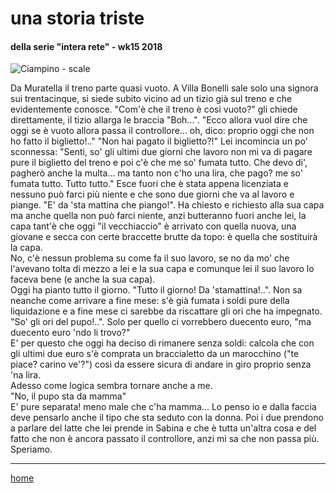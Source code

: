 # una storia triste  

#### della serie "intera rete" - wk15 2018
![](https://drive.google.com/uc?id=14xA5SLYAiGlvwPYeS7jF6JZzt3p1ZCp6 "Ciampino - scale") 
  
<!--- interarete007.png -->    

Da Muratella il treno parte quasi vuoto. A Villa Bonelli sale solo una signora sui trentacinque, si siede subito vicino ad un tizio già sul treno e che evidentemente conosce. 
"Com'è che il treno è così vuoto?" gli chiede direttamente, il tizio allarga le braccia "Boh...".
"Ecco allora vuol dire che oggi se è vuoto allora passa il controllore...  oh, dico: proprio oggi che non ho fatto il biglietto!.."
"Non hai pagato il biglietto?!"
Lei incomincia un po' sconnessa: "Senti, so' gli ultimi due giorni che lavoro non mi va di pagare pure il biglietto del treno e poi c'è che me so' fumata tutto. Che devo di', pagherò anche la multa... ma tanto non c'ho una lira, che pago? me so' fumata tutto. Tutto tutto."
Esce fuori che è stata appena licenziata e nessuno può farci più niente e che sono due giorni che va al lavoro e piange. "E' da 'sta mattina che piango!". Ha chiesto e richiesto alla sua capa ma anche quella non può farci niente, anzi butteranno fuori anche lei, la capa tant'è che oggi "il vecchiaccio" è arrivato con quella nuova, una giovane e secca con certe braccette brutte da topo: è quella che sostituirà la capa.   
No, c'è nessun problema su come fa il suo lavoro, se no da mo' che l'avevano tolta di mezzo a lei e la sua capa e comunque lei il suo lavoro lo faceva bene (e anche la sua capa).   
Oggi ha pianto tutto il giorno. "Tutto il giorno! Da 'stamattina!..". Non sa neanche come arrivare a fine mese: s'è già fumata i soldi pure della liquidazione e a fine mese ci sarebbe da riscattare gli ori che ha impegnato. "So' gli ori del pupo!..". Solo per quello ci vorrebbero duecento euro, "ma duecento euro 'ndo li trovo?"  
E' per questo che oggi ha deciso di rimanere senza soldi: calcola che con gli ultimi due euro s'è comprata un braccialetto da un marocchino ("te piace? carino ve'?") così da essere sicura di andare in giro proprio senza 'na lira.  
Adesso come logica sembra tornare anche a me.   
"No, il pupo sta da mamma"  
E' pure separata! meno male che c'ha mamma...   Lo penso io e dalla faccia deve pensarlo anche il tipo che sta seduto con la donna. Poi i due prendono a parlare del latte che lei prende in Sabina e che è tutta un'altra cosa e del fatto che non è ancora passato il controllore, anzi mi sa che non passa più.   
Speriamo.  

---  
[home](/interarete.md) 